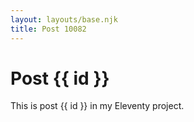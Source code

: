 ```yaml
---
layout: layouts/base.njk
title: Post 10082
---
```


# Post {{ id }}

This is post {{ id }} in my Eleventy project.
